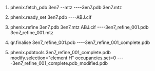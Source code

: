 1. phenix.fetch_pdb 3en7 --mtz    ----3en7.pdb 3en7.mtz

2. phenix.ready_set 3en7.pdb    ----ABJ.cif

3. phenix.refine 3en7.pdb 3en7.mtz ABJ.cif    ----3en7_refine_001.pdb 3en7_refine_001.mtz

4. qr.finalise 3en7_refine_001.pdb    ----3en7_refine_001_complete.pdb

5. phenix.pdbtools 3en7_refine_001_complete.pdb modify.selection="element H" occupancies.set=0    ----3en7_refine_001_complete.pdb_modified.pdb
